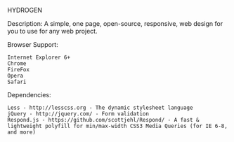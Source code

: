 HYDROGEN

Description: A simple, one page, open-source, responsive, web design for you to use for any web project.

Browser Support:

    Internet Explorer 6+
    Chrome
    FireFox
    Opera
    Safari

Dependencies:

    Less - http://lesscss.org - The dynamic stylesheet language
    jQuery - http://jquery.com/ - Form validation
    Respond.js - https://github.com/scottjehl/Respond/ - A fast & lightweight polyfill for min/max-width CSS3 Media Queries (for IE 6-8, and more)